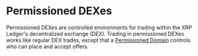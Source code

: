 # Permissioned DEXes

Permissioned DEXes are controlled environments for trading within the XRP Ledger's decentralized exchange (DEX). Trading in permissioned DEXes works like regular DEX trades, except that a [Permissioned Domain](../xls-80d-permissioned-domains/index.page.tsx) controls who can place and accept offers.
